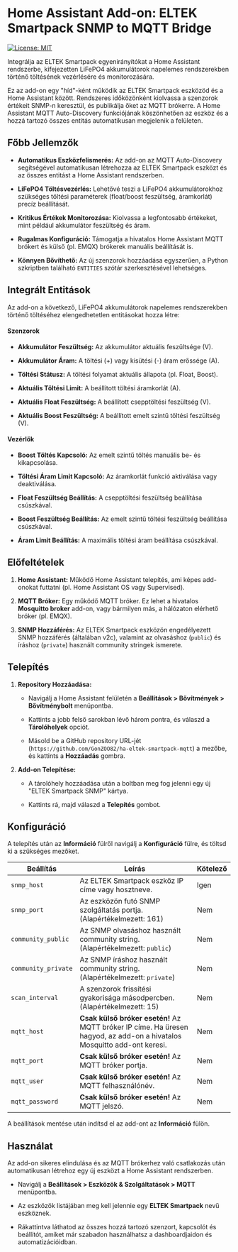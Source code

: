 # Home Assistant Add-on: ELTEK Smartpack SNMP to MQTT Bridge


[![License: MIT](https://img.shields.io/badge/License-MIT-yellow.svg)](https://opensource.org/licenses/MIT)



Integrálja az ELTEK Smartpack egyenirányítókat a Home Assistant rendszerbe, kifejezetten LiFePO4 akkumulátorok napelemes rendszerekben történő töltésének vezérlésére és monitorozására.

Ez az add-on egy "híd"-ként működik az ELTEK Smartpack eszközöd és a Home Assistant között. Rendszeres időközönként kiolvassa a szenzorok értékeit SNMP-n keresztül, és publikálja őket az MQTT brókerre. A Home Assistant MQTT Auto-Discovery funkciójának köszönhetően az eszköz és a hozzá tartozó összes entitás automatikusan megjelenik a felületen.

<!-- Helyettesítsd egy saját képernyőképpel -->

## Főbb Jellemzők

* **Automatikus Eszközfelismerés:** Az add-on az MQTT Auto-Discovery segítségével automatikusan létrehozza az ELTEK Smartpack eszközt és az összes entitást a Home Assistant rendszerben.

* **LiFePO4 Töltésvezérlés:** Lehetővé teszi a LiFePO4 akkumulátorokhoz szükséges töltési paraméterek (float/boost feszültség, áramkorlát) precíz beállítását.

* **Kritikus Értékek Monitorozása:** Kiolvassa a legfontosabb értékeket, mint például akkumulátor feszültség és áram.

* **Rugalmas Konfiguráció:** Támogatja a hivatalos Home Assistant MQTT brókert és külső (pl. EMQX) brókerek manuális beállítását is.

* **Könnyen Bővíthető:** Az új szenzorok hozzáadása egyszerűen, a Python szkriptben található `ENTITIES` szótár szerkesztésével lehetséges.

## Integrált Entitások

Az add-on a következő, LiFePO4 akkumulátorok napelemes rendszerekben történő töltéséhez elengedhetetlen entitásokat hozza létre:

#### Szenzorok

* **Akkumulátor Feszültség:** Az akkumulátor aktuális feszültsége (V).

* **Akkumulátor Áram:** A töltési (+) vagy kisütési (-) áram erőssége (A).

* **Töltési Státusz:** A töltési folyamat aktuális állapota (pl. Float, Boost).

* **Aktuális Töltési Limit:** A beállított töltési áramkorlát (A).

* **Aktuális Float Feszültség:** A beállított csepptöltési feszültség (V).

* **Aktuális Boost Feszültség:** A beállított emelt szintű töltési feszültség (V).

#### Vezérlők

* **Boost Töltés Kapcsoló:** Az emelt szintű töltés manuális be- és kikapcsolása.

* **Töltési Áram Limit Kapcsoló:** Az áramkorlát funkció aktiválása vagy deaktiválása.

* **Float Feszültség Beállítás:** A csepptöltési feszültség beállítása csúszkával.

* **Boost Feszültség Beállítás:** Az emelt szintű töltési feszültség beállítása csúszkával.

* **Áram Limit Beállítás:** A maximális töltési áram beállítása csúszkával.

## Előfeltételek

1. **Home Assistant:** Működő Home Assistant telepítés, ami képes add-onokat futtatni (pl. Home Assistant OS vagy Supervised).

2. **MQTT Bróker:** Egy működő MQTT bróker. Ez lehet a hivatalos **Mosquitto broker** add-on, vagy bármilyen más, a hálózaton elérhető bróker (pl. EMQX).

3. **SNMP Hozzáférés:** Az ELTEK Smartpack eszközön engedélyezett SNMP hozzáférés (általában v2c), valamint az olvasáshoz (`public`) és íráshoz (`private`) használt community stringek ismerete.

## Telepítés

1. **Repository Hozzáadása:**

    * Navigálj a Home Assistant felületén a **Beállítások > Bővítmények > Bővítménybolt** menüpontba.

    * Kattints a jobb felső sarokban lévő három pontra, és válaszd a **Tárolóhelyek** opciót.

    * Másold be a GitHub repository URL-jét (`https://github.com/GonZOO82/ha-eltek-smartpack-mqtt`) a mezőbe, és kattints a **Hozzáadás** gombra.

2. **Add-on Telepítése:**

    * A tárolóhely hozzáadása után a boltban meg fog jelenni egy új "ELTEK Smartpack SNMP" kártya.

    * Kattints rá, majd válaszd a **Telepítés** gombot.

## Konfiguráció

A telepítés után az **Információ** fülről navigálj a **Konfiguráció** fülre, és töltsd ki a szükséges mezőket.

| Beállítás | Leírás | Kötelező | 
 | ----- | ----- | ----- | 
| `snmp_host` | Az ELTEK Smartpack eszköz IP címe vagy hosztneve. | Igen | 
| `snmp_port` | Az eszközön futó SNMP szolgáltatás portja. (Alapértékelmezett: 161) | Nem | 
| `community_public` | Az SNMP olvasáshoz használt community string. (Alapértékelmezett: `public`) | Nem | 
| `community_private` | Az SNMP íráshoz használt community string. (Alapértékelmezett: `private`) | Nem | 
| `scan_interval` | A szenzorok frissítési gyakorisága másodpercben. (Alapértékelmezett: 15) | Nem | 
| `mqtt_host` | **Csak külső bróker esetén!** Az MQTT bróker IP címe. Ha üresen hagyod, az add-on a hivatalos Mosquitto add-ont keresi. | Nem | 
| `mqtt_port` | **Csak külső bróker esetén!** Az MQTT bróker portja. | Nem | 
| `mqtt_user` | **Csak külső bróker esetén!** Az MQTT felhasználónév. | Nem | 
| `mqtt_password` | **Csak külső bróker esetén!** Az MQTT jelszó. | Nem | 

A beállítások mentése után indítsd el az add-ont az **Információ** fülön.

## Használat

Az add-on sikeres elindulása és az MQTT brókerhez való csatlakozás után automatikusan létrehoz egy új eszközt a Home Assistant rendszerben.

* Navigálj a **Beállítások > Eszközök & Szolgáltatások > MQTT** menüpontba.

* Az eszközök listájában meg kell jelennie egy **ELTEK Smartpack** nevű eszköznek.

* Rákattintva láthatod az összes hozzá tartozó szenzort, kapcsolót és beállítót, amiket már szabadon használhatsz a dashboardjaidon és automatizációidban.
